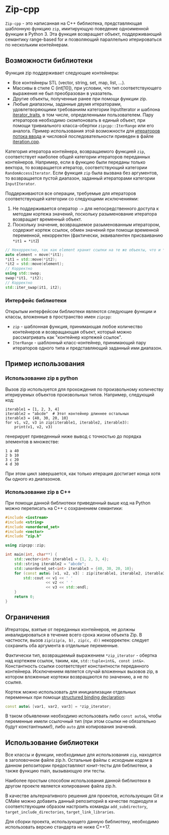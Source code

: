 # Zip-cpp

`Zip-cpp` - это написанная на C++ библиотека, представляющая шаблонную функцию `zip`, имитирующую поведение одноименной функции в Python 3.
Эта функция возвращает объект, поддерживающий семантику range-based for и позволяющий параллельно итерироваться по нескольким контейнерам.

## Возможности библиотеки

Функция zip поддерживает следующие контейнеры:
* Все контейнеры STL (vector, string, set, map, list, ...).
* Массивы в стиле C (int[10]), при условии, что тип соответствующего выражения не был преобразован в указатель.
* Другие объекты, полученные ранее при помощи функции zip.
* Любые диапазоны, заданные двумя итераторами, удовлетворяющими требованиям категории InputIterator и шаблона [iterator_traits](https://en.cppreference.com/w/cpp/iterator/iterator_traits), в том числе, определенными пользователем.
  Пару итераторов необходимо скомпоновать в единый объект, при помощи тривиального класса-обертки `zipcpp::IterRange` или его аналога.
  Пример использования этой возможности для [итераторов потока ввода](https://en.cppreference.com/w/cpp/iterator/istream_iterator) и числовой последовательности приведен в файле [iteration.cpp](tests/iteration.cpp).

Категория итератора контейнера, возвращаемого функцией `zip`, соответствует наиболее общей категории итераторов переданных контейнеров.
Например, если в функцию были переданы только вектора, то возвращается итератор, соответствующий категории `RandomAccessIterator`.
Если функция `zip` была вызвана без аргументов, то возвращается пустой диапазон, заданный итераторами категории `InputIterator`. 

Поддерживаются все операции, требуемые для итераторов соответствующей категории со следующими исключениями:
1. Не поддерживается оператор `->` для непосредственного доступа к методам кортежа значений, поскольку разыменование итератора возвращает временный объект.
1. Поскольку значение, возвращаемое разыменованным итератором, содержит кортеж ссылок, обмен значений при помощи временной переменной, некорректен (фактически, эквивалентен присваиванию `*it1 = *it2`)
```c++
// Некорректно, так как element хранит ссылки на те же объекты, что и *it1
auto element = move(*it1);
*it1 = std::move(*it2);
*it2 = std::move(element);
// Корректно
using std::swap;
swap(*it1, *it2);
// Корректно
std::iter_swap(it1, it2);
```

### Интерфейс библиотеки

Открытым интерфейсом библиотеки являются следующие функции и классы, вложенные в пространство имен `zipcpp`:
* `zip` - шаблонная функция, принимающая любое количество контейнеров и возвращающая объект, который можно рассматривать как "контейнер кортежей ссылок".
* `IterRange` - шаблонный класс-контейнер, принимающий пару итераторов одного типа и представляющий заданный ими диапазон. 

## Пример использования

### Использование zip в python

Вызов zip используется для прохождения по произвольному количеству итерируемых объектов произвольных типов.
Например, следующий код:
```python3
iterable1 = [1, 2, 3, 4]
iterable2 = "abcde"  # Этот контейнер длиннее остальных
iterable3 = {40, 30, 20, 10}
for v1, v2, v3 in zip(iterable1, iterable2, iterable3):
    print(v1, v2, v3)
```
генерирует приведенный ниже вывод с точностью до порядка элементов в множестве:
```
1 a 40
2 b 10
3 c 20
4 d 30
```

При этом цикл завершается, как только итерация достигает конца хотя бы одного из диапазонов.

### Использование zip в C++

При помощи данной библиотеки приведенный выше код на Python можно переписать на C++ с сохранением семантики:
```c++
#include <iostream>
#include <string>
#include <unordered_set>
#include <vector>
#include "zip.h"

using zipcpp::zip;

int main(int, char**) {
    std::vector<int> iterable1 = {1, 2, 3, 4};
    std::string iterable2 = "abcde";
    std::unordered_set<int> iterable3 = {40, 30, 20, 10};
    for (const auto& [v1, v2, v3] : zip(iterable1, iterable2, iterable3)) {
        std::cout << v1 << ' '
                  << v2 << ' '
                  << v3 << std::endl;
    }
    return 0;
}
```

## Ограничения

Итераторы, взятые от переданных контейнеров, не должны инвалидироваться в течение всего срока жизни объекта Zip.
В частности, вызов `zip(zip(a, b), zip(c, d))` некорректен: следует сохранить оба аргумента в отдельные переменные.

Фактически тип, возвращаемый выражением `*zip_iterator` - обертка над кортежем ссылок, таким, как, `std::tuple<int&, const int&>`.
Константность ссылки соответствует константности переданного контейнера.
Исключением является случай вложенных вызовов zip, в котором вложенные кортежи возвращаются по значению, а не по ссылке.

Кортеж можно использовать для инициализации отдельных переменных при помощи [structured binding declaration](https://en.cppreference.com/w/cpp/language/structured_binding):
```c++
const auto& [var1, var2, var3] = *zip_iterator;
```

В таком объявлении необходимо использовать либо `const auto&`, чтобы переменные имели ссылочный тип (при этом ссылки не обязательно будут константными!), либо `auto` для копирования значений.

## Использование библиотеки

Все классы и функции, необходимые для использования `zip`, находятся в заголовочном файле zip.h.
Остальные файлы с исходным кодом в данном репозитории предоставляют юнит-тесты для библиотеки, а также функцию main, вызывающую эти тесты.

Наиболее простым способом использования данной библиотеки в другом проекте является копирование файла zip.h.

В качестве альтернативного решения для проектов, использующих Git и CMake можно добавить данный репозиторий в качестве подмодуля и соответствующим образом настроить команды `add_subdirectory`, `target_include_directories`, `target_link_libraries`.

Для сборки проекта, использующего данную библиотеку, необходимо использовать версию стандарта не ниже C++17.
